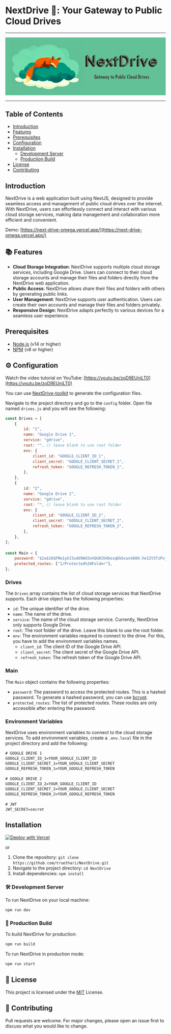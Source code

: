 # NextDrive 🦊: Your Gateway to Public Cloud Drives

---

![NextDrive Logo](/public/images/nextdrive-cover.png)

---

## Table of Contents

- [Introduction](#introduction)
- [Features](#-features)
- [Prerequisites](#prerequisites)
- [Configuration](#-configuration)
- [Installation](#installation)
  - [Development Server](#-development-server)
  - [Production Build](#-production-build)
- [License](#-license)
- [Contributing](#-contributing)

## Introduction

NextDrive is a web application built using NextJS, designed to provide seamless access and management of public cloud drives over the internet. With NextDrive, users can effortlessly connect and interact with various cloud storage services, making data management and collaboration more efficient and convenient.

Demo: [https://next-drive-omega.vercel.app/](https://next-drive-omega.vercel.app/)

## 📚 Features

- **Cloud Storage Integration**: NextDrive supports multiple cloud storage services, including Google Drive. Users can connect to their cloud storage accounts and manage their files and folders directly from the NextDrive web application.
- **Public Access**: NextDrive allows share their files and folders with others by generating public links.
- **User Management**: NextDrive supports user authentication. Users can create their own accounts and manage their files and folders privately.
- **Responsive Design:** NextDrive adapts perfectly to various devices for a seamless user experience.

## Prerequisites

- [Node.js](https://nodejs.org/en/) (v14 or higher)
- [NPM](https://www.npmjs.com/) (v8 or higher)

## ⚙️ Configuration

Watch the video tutorial on YouTube: [https://youtu.be/zoD9EUniLT0](https://youtu.be/zoD9EUniLT0)

You can use [NextDrive-toolkit](https://github.com/truethari/NextDrive-toolkit) to generate the configuration files.

Navigate to the project directory and go to the `config` folder. Open file named `drives.js` and you will see the following:

```js
const Drives = [
    {
        id: "1",
        name: "Google Drive 1",
        service: "gdrive",
        root: "", // leave blank to use root folder
        env: {
            client_id: "GOOGLE_CLIENT_ID_1",
            client_secret: "GOOGLE_CLIENT_SECRET_1",
            refresh_token: "GOOGLE_REFRESH_TOKEN_1",
        },
    },
    {
        id: "2",
        name: "Google Drive 2",
        service: "gdrive",
        root: "", // leave blank to use root folder
        env: {
            client_id: "GOOGLE_CLIENT_ID_2",
            client_secret: "GOOGLE_CLIENT_SECRET_2",
            refresh_token: "GOOGLE_REFRESH_TOKEN_2",
        },
    },
];

const Main = {
    password: "$2a$10$FMw1yXJ3udd9WIOxVQU0IO4bozqDkbcwvG680.heIZt5TzPvjdGae",
    protected_routes: ["1/Protected%20Folder"],
};
```

### Drives

The `Drives` array contains the list of cloud storage services that NextDrive supports. Each drive object has the following properties:

- `id`: The unique identifier of the drive.
- `name`: The name of the drive.
- `service`: The name of the cloud storage service. Currently, NextDrive only supports Google Drive.
- `root`: The root folder of the drive. Leave this blank to use the root folder.
- `env`: The environment variables required to connect to the drive. For this, you have to add the environment variables names.
  - `client_id`: The client ID of the Google Drive API.
  - `client_secret`: The client secret of the Google Drive API.
  - `refresh_token`: The refresh token of the Google Drive API.

### Main

The `Main` object contains the following properties:

- `password`: The password to access the protected routes. This is a hashed password. To generate a hashed password, you can use [bcrypt](https://www.npmjs.com/package/bcrypt).
- `protected_routes`: The list of protected routes. These routes are only accessible after entering the password.

### Environment Variables

NextDrive uses environment variables to connect to the cloud storage services. To add environment variables, create a `.env.local` file in the project directory and add the following:

```env
# GOOGLE DRIVE 1
GOOGLE_CLIENT_ID_1=YOUR_GOOGLE_CLIENT_ID
GOOGLE_CLIENT_SECRET_1=YOUR_GOOGLE_CLIENT_SECRET
GOOGLE_REFRESH_TOKEN_1=YOUR_GOOGLE_REFRESH_TOKEN

# GOOGLE DRIVE 2
GOOGLE_CLIENT_ID_2=YOUR_GOOGLE_CLIENT_ID
GOOGLE_CLIENT_SECRET_2=YOUR_GOOGLE_CLIENT_SECRET
GOOGLE_REFRESH_TOKEN_2=YOUR_GOOGLE_REFRESH_TOKEN

# JWT
JWT_SECRET=secret
```

## Installation

[![Deploy with Vercel](https://vercel.com/button)](https://vercel.com/new/clone?repository-url=https%3A%2F%2Fgithub.com%2Ftruethari%2FNextDrive&env=GOOGLE_CLIENT_ID,GOOGLE_CLIENT_SECRET,GOOGLE_REFRESH_TOKEN,JWT_SECRET)

or

1. Clone the repository: `git clone https://github.com/truethari/NextDrive.git`
2. Navigate to the project directory: `cd NextDrive`
3. Install dependencies: `npm install`

### 🛠 Development Server

To run NextDrive on your local machine:

```bash
npm run dev
```

### 🚀 Production Build

To build NextDrive for production:

```bash
npm run build
```

To run NextDrive in production mode:

```bash
npm run start
```

## 📄 License

This project is licensed under the [MIT](https://github.com/truethari/NextDrive/blob/master/LICENSE) License.


## 🌱 Contributing

Pull requests are welcome. For major changes, please open an issue first to discuss what you would like to change.

